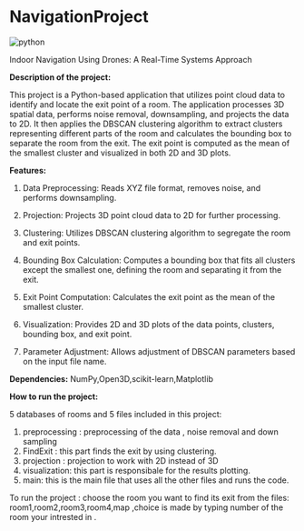 # NavigationProject
![python](https://img.shields.io/badge/Language-Python-pink)

Indoor Navigation Using Drones: A Real-Time Systems  Approach        

**Description of the project:**

This project is a Python-based application that utilizes point cloud data to identify and locate the exit point of a room. The application processes 3D spatial data, performs noise removal, downsampling, and projects the data to 2D. It then applies the DBSCAN clustering algorithm to extract clusters representing different parts of the room and calculates the bounding box to separate the room from the exit. The exit point is computed as the mean of the smallest cluster and visualized in both 2D and 3D plots.


**Features:**

1. Data Preprocessing: Reads XYZ file format, removes noise, and performs downsampling.

2. Projection: Projects 3D point cloud data to 2D for further processing.

3. Clustering: Utilizes DBSCAN clustering algorithm to segregate the room and exit points.

4. Bounding Box Calculation: Computes a bounding box that fits all clusters except the smallest one, defining the room and separating it from the exit.

5. Exit Point Computation: Calculates the exit point as the mean of the smallest cluster.

6. Visualization: Provides 2D and 3D plots of the data points, clusters, bounding box, and exit point.

7. Parameter Adjustment: Allows adjustment of DBSCAN parameters based on the input file name.

**Dependencies:** NumPy,Open3D,scikit-learn,Matplotlib

**How to run the project:**

5 databases of rooms and 5 files included in this project:

1. preprocessing :  preprocessing of the data , noise removal and down sampling
2. FindExit : this part finds the exit by using clustering.
3. projection : projection to work with 2D instead of 3D
4. visualization: this part is responsibale for the results plotting.
5. main: this is the main file that uses all the other files and runs the code.

To run the project :
choose the room you want to find its exit from the files: room1,room2,room3,room4,map ,choice is made by typing number of the room your intrested in .
